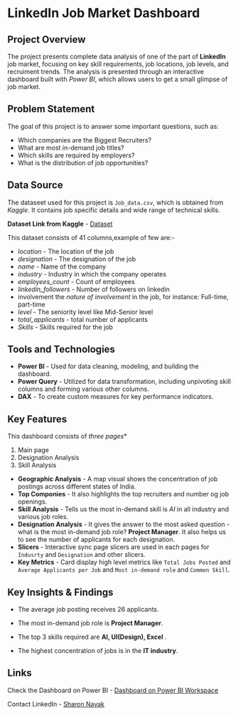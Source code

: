 # LinkedIn Job Market Dashboard
## Project Overview
The project presents complete data analysis of one of the part of **LinkedIn** job market, focusing on key skill requirements, job locations, job levels, and recruiment trends. The analysis is presented through an interactive dashboard built with *Power BI*, which allows users to get a small glimpse of job market.
## Problem Statement 
The goal of this project is to answer some important questions, such as:
* Which companies are the Biggest Recruiters?
* What are most in-demand job titles?
* Which skills are required by employers?
* What is the distribution of job opportunities?

## Data Source
The dataseet used for this project is `Job_data.csv`, which is obtained from *Kaggle*. It contains job specific details and wide range of technical skills.

**Dataset Link from Kaggle** - [Dataset](https://www.kaggle.com/datasets/joebeachcapital/linkedin-jobs/data)

This dataset consists of 41 columns,example of few are:- 
* *location* - The location of the job
* *designation* - The designation of the job
* *name* - Name of the company
* *industry* - Industry in which the company operates
* *employees_count* - Count of employees
* *linkedin_followers* - Number of followers on linkedin
* involvement the *nature of involvement* in the job, for instance: Full-time, part-time
* *level* - The seniority level like Mid-Senior level
* *total_applicants* - total number of applicants
* *Skills* - Skills required for the job

## Tools and Technologies
* **Power BI** - Used for data cleaning, modeling, and building the dashboard.
* **Power Query** - Utilized for data transformation, including unpivoting skill columns and forming various other columns.
* **DAX** - To create custom measures for key performance indicators.

## Key Features
This dashboard consists of *three pages**
1. Main page
2. Designation Analysis
3. Skill Analysis

* **Geographic Analysis** - A map visual shows the concentration of job postings across different states of India.
* **Top Componies** - It also highlights the top recruiters and number og job openings.
* **Skill Analysis** - Tells us the most in-demand skill is *AI* in all industry and various job roles.
* **Designation Analysis** - It gives the answer to the most asked question - what is the most in-demand job role? **Project Manager**. It also helps us to see the number of applicants for each designation.
* **Slicers** - Interactive sync page slicers are used in each pages for `Indusrty` and `Designation` and other slicers.
* **Key Metrics** - Card display high level metrics like `Total Jobs Posted` and `Average Applicants per Job` and `Most in-demand role` and `Common Skill`.

## Key Insights & Findings
* The average job posting receives 26 applicants.

* The most in-demand job role is **Project Manager**.

* The top 3 skills required are **AI, UI(Design), Excel** .

* The highest concentration of jobs is in the **IT industry**.

## Links
Check the Dashboard on Power BI - [Dashboard on Power BI Workspace](https://app.powerbi.com/view?r=eyJrIjoiYzhhYjBiODEtNTY0Zi00YTM4LWFlYjYtZmRhNTg1Yjk0M2U2IiwidCI6IjIwNDk0NTM2LWIzMDgtNGEyOS04ZWFjLTZlODJhY2I0NWFkMCJ9)

Contact LinkedIn - [Sharon Nayak](www.linkedin.com/in/sharon-nayak-471725253)
